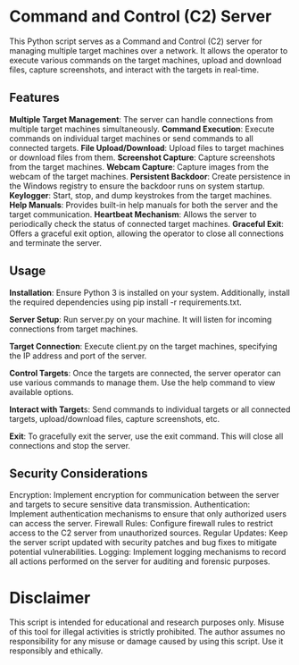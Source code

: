 
# Command and Control (C2) Server
This Python script serves as a Command and Control (C2) server for managing multiple target machines over a network. It allows the operator to execute various commands on the target machines, upload and download files, capture screenshots, and interact with the targets in real-time.

## Features
**Multiple Target Management**: The server can handle connections from multiple target machines simultaneously.
**Command Execution**: Execute commands on individual target machines or send commands to all connected targets.
**File Upload/Download**: Upload files to target machines or download files from them.
**Screenshot Capture**: Capture screenshots from the target machines.
**Webcam Capture**: Capture images from the webcam of the target machines.
**Persistent Backdoor**: Create persistence in the Windows registry to ensure the backdoor runs on system startup.
**Keylogger**: Start, stop, and dump keystrokes from the target machines.
**Help Manuals**: Provides built-in help manuals for both the server and the target communication.
**Heartbeat Mechanism**: Allows the server to periodically check the status of connected target machines.
**Graceful Exit**: Offers a graceful exit option, allowing the operator to close all connections and terminate the server.

## Usage
**Installation**: Ensure Python 3 is installed on your system. Additionally, install the required dependencies using pip install -r requirements.txt.

**Server Setup**: Run server.py on your machine. It will listen for incoming connections from target machines.

**Target Connection**: Execute client.py on the target machines, specifying the IP address and port of the server.

**Control Targets**: Once the targets are connected, the server operator can use various commands to manage them. Use the help command to view available options.

**Interact with Target**s: Send commands to individual targets or all connected targets, upload/download files, capture screenshots, etc.

**Exit**: To gracefully exit the server, use the exit command. This will close all connections and stop the server.

## Security Considerations
Encryption: Implement encryption for communication between the server and targets to secure sensitive data transmission.
Authentication: Implement authentication mechanisms to ensure that only authorized users can access the server.
Firewall Rules: Configure firewall rules to restrict access to the C2 server from unauthorized sources.
Regular Updates: Keep the server script updated with security patches and bug fixes to mitigate potential vulnerabilities.
Logging: Implement logging mechanisms to record all actions performed on the server for auditing and forensic purposes.

# Disclaimer
This script is intended for educational and research purposes only. Misuse of this tool for illegal activities is strictly prohibited. The author assumes no responsibility for any misuse or damage caused by using this script. Use it responsibly and ethically.
